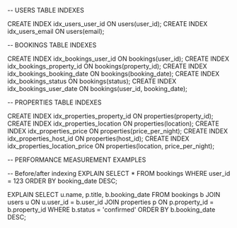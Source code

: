-- USERS TABLE INDEXES

CREATE INDEX idx_users_user_id ON users(user_id);
CREATE INDEX idx_users_email ON users(email);

-- BOOKINGS TABLE INDEXES

CREATE INDEX idx_bookings_user_id ON bookings(user_id);
CREATE INDEX idx_bookings_property_id ON bookings(property_id);
CREATE INDEX idx_bookings_booking_date ON bookings(booking_date);
CREATE INDEX idx_bookings_status ON bookings(status);
CREATE INDEX idx_bookings_user_date ON bookings(user_id, booking_date);

-- PROPERTIES TABLE INDEXES

CREATE INDEX idx_properties_property_id ON properties(property_id);
CREATE INDEX idx_properties_location ON properties(location);
CREATE INDEX idx_properties_price ON properties(price_per_night);
CREATE INDEX idx_properties_host_id ON properties(host_id);
CREATE INDEX idx_properties_location_price ON properties(location, price_per_night);

-- PERFORMANCE MEASUREMENT EXAMPLES

-- Before/after indexing
EXPLAIN SELECT * FROM bookings WHERE user_id = 123 ORDER BY booking_date DESC;

EXPLAIN
SELECT u.name, p.title, b.booking_date
FROM bookings b
JOIN users u ON u.user_id = b.user_id
JOIN properties p ON p.property_id = b.property_id
WHERE b.status = 'confirmed'
ORDER BY b.booking_date DESC;
